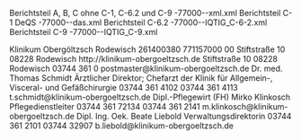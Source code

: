 Berichtsteil A, B, C ohne C-1, C-6.2 und C-9 
	<Haupt-IK>-77<XXXX>000-<JAHR>-xml.xml
Berichtsteil C-1 DeQS 
	<Haupt-IK>-77<XXXX>000-<JAHR>-das.xml
Berichtsteil C-6.2 
	<Haupt-IK>-77<XXXX>000-<JAHR>-IQTIG_C-6-2.xml
Berichtsteil C-9 
	<Haupt-IK>-77<XXXX>000-<JAHR>-IQTIG_C-9.xml

<Krankenhaus>
    <Ein_Standort>
      <Krankenhauskontaktdaten>
        <Name>Klinikum Obergöltzsch Rodewisch</Name>
        <IK>261400380</IK>
        <Standortnummer>771157000</Standortnummer>
        <Standortnummer_alt>00</Standortnummer_alt>
        <Kontakt_Zugang>
          <Strasse>Stiftstraße</Strasse>
          <Hausnummer>10</Hausnummer>
          <Postleitzahl>08228</Postleitzahl>
          <Ort>Rodewisch</Ort>
          <URL_Zugang>http://klinikum-obergoeltzsch.de</URL_Zugang>
        </Kontakt_Zugang>
        <Kontakt_Adresse>
          <Adresse>
            <Strasse>Stiftstraße</Strasse>
            <Hausnummer>10</Hausnummer>
          </Adresse>
          <Postleitzahl>08228</Postleitzahl>
          <Ort>Rodewisch</Ort>
        </Kontakt_Adresse>
        <Telefon>
          <Vorwahl>03744</Vorwahl>
          <Rufnummer>361</Rufnummer>
          <Durchwahl>0</Durchwahl>
        </Telefon>
        <Email>postmaster@klinikum-obergoeltzsch.de</Email>
        <Aerztliche_Leitung>
          <Kontakt_Person_lang>
            <Person>
              <Titel>Dr. med.</Titel>
              <Vorname>Thomas</Vorname>
              <Nachname>Schmidt</Nachname>
              <Funktion_Arbeitsschwerpunkt>Ärztlicher Direktor; Chefarzt der Klinik für Allgemein-, Visceral- und Gefäßchirurgie</Funktion_Arbeitsschwerpunkt>
            </Person>
            <Telefon>
              <Vorwahl>03744</Vorwahl>
              <Rufnummer>361</Rufnummer>
              <Durchwahl>4102</Durchwahl>
            </Telefon>
            <Fax>
              <Vorwahl>03744</Vorwahl>
              <Rufnummer>361</Rufnummer>
              <Durchwahl>4113</Durchwahl>
            </Fax>
            <Email>t.schmidt@klinikum-obergoeltzsch.de</Email>
          </Kontakt_Person_lang>
        </Aerztliche_Leitung>
        <Pflegedienstleitung>
          <Kontakt_Person_lang>
            <Person>
              <Titel>Dipl.-Pflegewirt (FH)</Titel>
              <Vorname>Mirko</Vorname>
              <Nachname>Klinkosch</Nachname>
              <Funktion_Arbeitsschwerpunkt>Pflegedienstleiter</Funktion_Arbeitsschwerpunkt>
            </Person>
            <Telefon>
              <Vorwahl>03744</Vorwahl>
              <Rufnummer>361</Rufnummer>
              <Durchwahl>72134</Durchwahl>
            </Telefon>
            <Fax>
              <Vorwahl>03744</Vorwahl>
              <Rufnummer>361</Rufnummer>
              <Durchwahl>2141</Durchwahl>
            </Fax>
            <Email>m.klinkosch@klinikum-obergoeltzsch.de</Email>
          </Kontakt_Person_lang>
        </Pflegedienstleitung>
        <Verwaltungsleitung>
          <Kontakt_Person_lang>
            <Person>
              <Titel>Dipl. Ing. Oek.</Titel>
              <Vorname>Beate</Vorname>
              <Nachname>Liebold</Nachname>
              <Funktion_Arbeitsschwerpunkt>Verwaltungsdirektorin</Funktion_Arbeitsschwerpunkt>
            </Person>
            <Telefon>
              <Vorwahl>03744</Vorwahl>
              <Rufnummer>361</Rufnummer>
              <Durchwahl>2101</Durchwahl>
            </Telefon>
            <Fax>
              <Vorwahl>03744</Vorwahl>
              <Rufnummer>32907</Rufnummer>
            </Fax>
            <Email>b.liebold@klinikum-obergoeltzsch.de</Email>
          </Kontakt_Person_lang>
        </Verwaltungsleitung>
      </Krankenhauskontaktdaten>
    </Ein_Standort>
  </Krankenhaus>
  <Krankenhaustraeger>
